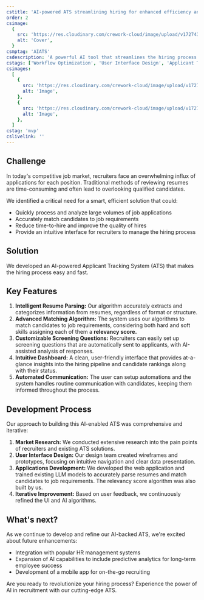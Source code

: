 ```yaml
---
cstitle: 'AI-powered ATS streamlining hiring for enhanced efficiency and ease.'
order: 2
csimage:
  {
    src: 'https://res.cloudinary.com/crework-cloud/image/upload/v1727437882/casestudies/bd3e29b5-1901-4631-8fba-80bd2719a550.png',
    alt: 'Cover',
  }
csmptag: 'AIATS'
csdescription: 'A powerful AI tool that streamlines the hiring process by automatically screening resumes to match company-specific requirements.'
cstags: ['Workflow Optimization', 'User Interface Design', 'Applicant Tracking System (ATS)']
csimages:
  [
    {
      src: 'https://res.cloudinary.com/crework-cloud/image/upload/v1727437882/casestudies/bd3e29b5-1901-4631-8fba-80bd2719a550.png',
      alt: 'Image',
    },
    {
      src: 'https://res.cloudinary.com/crework-cloud/image/upload/v1727438129/casestudies/1147f532-ba2d-47bc-9628-c954b35acbbe.png',
      alt: 'Image',
    },
  ]
cstag: 'mvp'
cslivelink: ''
---
```


## Challenge

In today's competitive job market, recruiters face an overwhelming influx of applications for each position. Traditional methods of reviewing resumes are time-consuming and often lead to overlooking qualified candidates.

We identified a critical need for a smart, efficient solution that could:

- Quickly process and analyze large volumes of job applications
- Accurately match candidates to job requirements
- Reduce time-to-hire and improve the quality of hires
- Provide an intuitive interface for recruiters to manage the hiring process

## Solution

We developed an AI-powered Applicant Tracking System (ATS) that makes the hiring process easy and fast.

## Key Features

1. **Intelligent Resume Parsing:** Our algorithm accurately extracts and categorizes information from resumes, regardless of format or structure.
2. **Advanced Matching Algorithm:** The system uses our algorithms to match candidates to job requirements, considering both hard and soft skills assigning each of them a **relevancy score.**
3. **Customizable Screening Questions:** Recruiters can easily set up screening questions that are automatically sent to applicants, with AI-assisted analysis of responses.
4. **Intuitive Dashboard:** A clean, user-friendly interface that provides at-a-glance insights into the hiring pipeline and candidate rankings along with their status.
5. **Automated Communication:** The user can setup automations and the system handles routine communication with candidates, keeping them informed throughout the process.

## Development Process

Our approach to building this AI-enabled ATS was comprehensive and iterative:

1. **Market Research:** We conducted extensive research into the pain points of recruiters and existing ATS solutions.
2. **User Interface Design:** Our design team created wireframes and prototypes, focusing on intuitive navigation and clear data presentation.
3. **Applications Development:** We developed the web application and trained existing LLM models to accurately parse resumes and match candidates to job requirements. The relevancy score algorithm was also built by us.
4. **Iterative Improvement:** Based on user feedback, we continuously refined the UI and AI algorithms.

## What's next?

As we continue to develop and refine our AI-backed ATS, we're excited about future enhancements:

- Integration with popular HR management systems
- Expansion of AI capabilities to include predictive analytics for long-term employee success
- Development of a mobile app for on-the-go recruiting

Are you ready to revolutionize your hiring process? Experience the power of AI in recruitment with our cutting-edge ATS.
